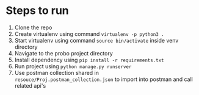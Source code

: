 # Steps to run
1. Clone the repo
2. Create virtualenv using command `virtualenv -p python3 .`
3. Start virtualenv using command `source bin/activate` inside venv directory
4. Navigate to the probo project directory
5. Install dependency using `pip install -r requirements.txt`
6. Run project using `python manage.py runserver`
7. Use postman collection shared in `resouce/Proj.postman_collection.json` to import into postman and call related api's
